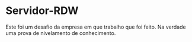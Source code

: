 # Servidor-RDW
Este foi um desafio da empresa em que trabalho que foi feito. Na verdade uma prova de nivelamento de conhecimento.
